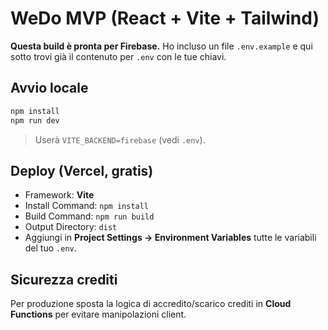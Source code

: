 # WeDo MVP (React + Vite + Tailwind)

**Questa build è pronta per Firebase.** Ho incluso un file `.env.example` e qui sotto trovi già il contenuto per `.env` con le tue chiavi.

## Avvio locale
```bash
npm install
npm run dev
```
> Userà `VITE_BACKEND=firebase` (vedi `.env`).

## Deploy (Vercel, gratis)
- Framework: **Vite**
- Install Command: `npm install`
- Build Command: `npm run build`
- Output Directory: `dist`
- Aggiungi in **Project Settings → Environment Variables** tutte le variabili del tuo `.env`.

## Sicurezza crediti
Per produzione sposta la logica di accredito/scarico crediti in **Cloud Functions** per evitare manipolazioni client.
